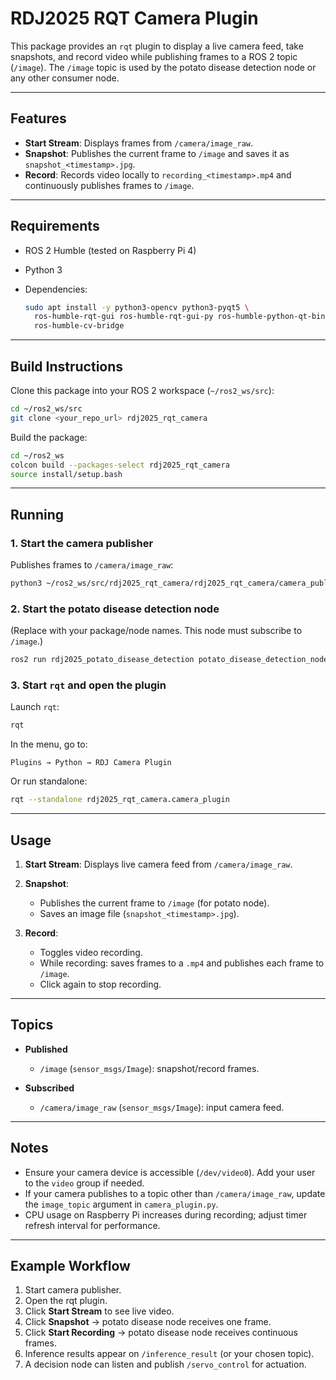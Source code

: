 # RDJ2025 RQT Camera Plugin

This package provides an `rqt` plugin to display a live camera feed, take snapshots, and record video while publishing frames to a ROS 2 topic (`/image`). The `/image` topic is used by the potato disease detection node or any other consumer node.

---

## Features

* **Start Stream**: Displays frames from `/camera/image_raw`.
* **Snapshot**: Publishes the current frame to `/image` and saves it as `snapshot_<timestamp>.jpg`.
* **Record**: Records video locally to `recording_<timestamp>.mp4` and continuously publishes frames to `/image`.

---

## Requirements

* ROS 2 Humble (tested on Raspberry Pi 4)
* Python 3
* Dependencies:

  ```bash
  sudo apt install -y python3-opencv python3-pyqt5 \
    ros-humble-rqt-gui ros-humble-rqt-gui-py ros-humble-python-qt-binding \
    ros-humble-cv-bridge
  ```

---

## Build Instructions

Clone this package into your ROS 2 workspace (`~/ros2_ws/src`):

```bash
cd ~/ros2_ws/src
git clone <your_repo_url> rdj2025_rqt_camera
```

Build the package:

```bash
cd ~/ros2_ws
colcon build --packages-select rdj2025_rqt_camera
source install/setup.bash
```

---

## Running

### 1. Start the camera publisher

Publishes frames to `/camera/image_raw`:

```bash
python3 ~/ros2_ws/src/rdj2025_rqt_camera/rdj2025_rqt_camera/camera_publisher.py
```

### 2. Start the potato disease detection node

(Replace with your package/node names. This node must subscribe to `/image`.)

```bash
ros2 run rdj2025_potato_disease_detection potato_disease_detection_node
```

### 3. Start `rqt` and open the plugin

Launch `rqt`:

```bash
rqt
```

In the menu, go to:

```
Plugins → Python → RDJ Camera Plugin
```

Or run standalone:

```bash
rqt --standalone rdj2025_rqt_camera.camera_plugin
```

---

## Usage

1. **Start Stream**: Displays live camera feed from `/camera/image_raw`.
2. **Snapshot**:

   * Publishes the current frame to `/image` (for potato node).
   * Saves an image file (`snapshot_<timestamp>.jpg`).
3. **Record**:

   * Toggles video recording.
   * While recording: saves frames to a `.mp4` and publishes each frame to `/image`.
   * Click again to stop recording.

---

## Topics

* **Published**

  * `/image` (`sensor_msgs/Image`): snapshot/record frames.

* **Subscribed**

  * `/camera/image_raw` (`sensor_msgs/Image`): input camera feed.

---

## Notes

* Ensure your camera device is accessible (`/dev/video0`). Add your user to the `video` group if needed.
* If your camera publishes to a topic other than `/camera/image_raw`, update the `image_topic` argument in `camera_plugin.py`.
* CPU usage on Raspberry Pi increases during recording; adjust timer refresh interval for performance.

---

## Example Workflow

1. Start camera publisher.
2. Open the rqt plugin.
3. Click **Start Stream** to see live video.
4. Click **Snapshot** → potato disease node receives one frame.
5. Click **Start Recording** → potato disease node receives continuous frames.
6. Inference results appear on `/inference_result` (or your chosen topic).
7. A decision node can listen and publish `/servo_control` for actuation.

